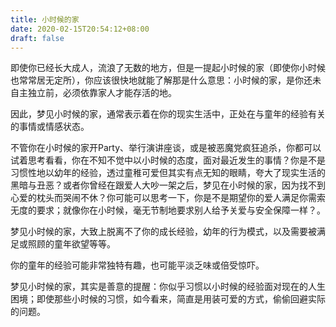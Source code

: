 ```yaml
---
title: 小时候的家
date: 2020-02-15T20:54:12+08:00
draft: false
---
```


即使你已经长大成人，流浪了无数的地方，但是一提起小时候的家（即使你小时候也常常居无定所），你应该很快地就能了解那是什么意思：小时候的家，是你还未自主独立前，必须依靠家人才能存活的地。<br>


因此，梦见小时候的家，通常表示着在你的现实生活中，正处在与童年的经验有关的事情或情感状态。<br>


不管你在小时候的家开Party、举行演讲座谈，或是被恶魔党疯狂追杀，你都可以试着思考看看，你在不知不觉中以小时候的态度，面对最近发生的事情？你是不是习惯性地以幼年的经验，透过童稚可爱但其实有点无知的眼睛，夸大了现实生活的黑暗与丑恶？或者你曾经在跟爱人大吵一架之后，梦见在小时候的家，因为找不到心爱的枕头而哭闹不休？你可能可以思考一下，你是不是期望你的爱人满足你需索无度的要求；就像你在小时候，毫无节制地要求别人给予关爱与安全保障一样？。<br>


梦见小时候的家，大致上脱离不了你的成长经验，幼年的行为模式，以及需要被满足或照顾的童年欲望等等。<br>


你的童年的经验可能非常独特有趣，也可能平淡乏味或倍受惊吓。<br>


梦见小时候的家，其实是善意的提醒：你似乎习惯以小时候的经验面对现在的人生困境；即使那些小时候的习惯，如今看来，简直是用装可爱的方式，偷偷回避实际的问题。<br>
